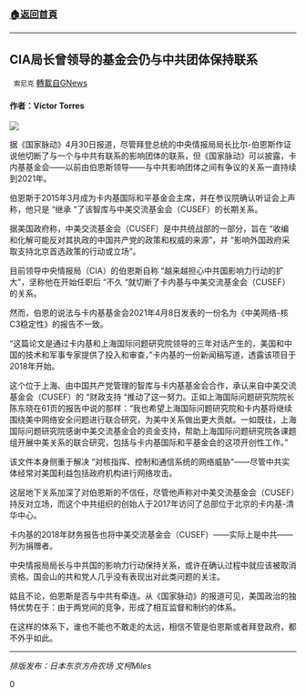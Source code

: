###  [:house:返回首頁](https://github.com/ourhimalayas/txt)
---

## CIA局长曾领导的基金会仍与中共团体保持联系
` 索尼克` [轉載自GNews](https://gnews.org/zh-hans/1157348/)

#### 作者：Víctor Torres

![]()![](https://gnews-media-offload.s3.amazonaws.com/wp-content/uploads/2021/04/30121953/01-20-2.jpg)

据《国家脉动》4月30日报道，尽管拜登总统的中央情报局局长比尔-伯恩斯作证说他切断了与一个与中共有联系的影响团体的联系，但《国家脉动》可以披露，卡内基基金会——以前由伯恩斯领导——与中共影响团体之间有争议的关系一直持续到2021年。

伯恩斯于2015年3月成为卡内基国际和平基金会主席，并在参议院确认听证会上声称，他只是 “继承 “了该智库与中美交流基金会（CUSEF）的长期关系。

据美国政府称，中美交流基金会（CUSEF）是中共统战部的一部分，旨在 “收编和化解可能反对其执政的中国共产党的政策和权威的来源”，并 “影响外国政府采取支持北京首选政策的行动或立场”。

目前领导中央情报局（CIA）的伯恩斯自称 “越来越担心中共国影响力行动的扩大”，坚称他在开始任职后 “不久 “就切断了卡内基与中美交流基金会（CUSEF）的关系。

然而，伯恩的说法与卡内基基金会2021年4月8日发表的一份名为《中美网络-核C3稳定性》的报告不一致。

“这篇论文是通过卡内基和上海国际问题研究院领导的三年对话产生的，美国和中国的技术和军事专家提供了投入和审查，”卡内基的一份新闻稿写道，透露该项目于2018年开始。

这个位于上海、由中国共产党管理的智库与卡内基基金会合作，承认来自中美交流基金会（CUSEF）的 “财政支持 “推动了这一努力。正如上海国际问题研究院院长陈东晓在61页的报告中说的那样：“我也希望上海国际问题研究院和卡内基将继续围绕美中网络安全问题进行联合研究，为美中关系做出更大贡献。一如既往，上海国际问题研究院感谢中美交流基金会的资金支持，帮助上海国际问题研究院各课题组开展中美关系的联合研究，包括与卡内基国际和平基金会的这项开创性工作。”

该文件本身侧重于解决 “对核指挥、控制和通信系统的网络威胁”——尽管中共实体经常对美国利益包括政府机构进行网络攻击。

这层地下关系加深了对伯恩斯的不信任，尽管他声称对中美交流基金会（CUSEF）持反对立场，而这个中共组织的创始人于2017年访问了总部位于北京的卡内基-清华中心。

卡内基的2018年财务报告也将中美交流基金会（CUSEF）——实际上是中共——列为捐赠者。

中央情报局局长与中共国的影响力行动保持关系，或许在确认过程中就应该被取消资格。国会山的共和党人几乎没有表现出对此类问题的关注。

姑且不论，伯恩斯是否与中共有牵连。从《国家脉动》的报道可见，美国政治的独特优势在于：由于两党间的竞争，形成了相互监督和制约的体系。

在这样的体系下，谁也不能也不敢走的太远，相信不管是伯恩斯或者拜登政府，都不外乎如此。

* * *

*排版发布：日本东京方舟农场 文柯Miles*

0
